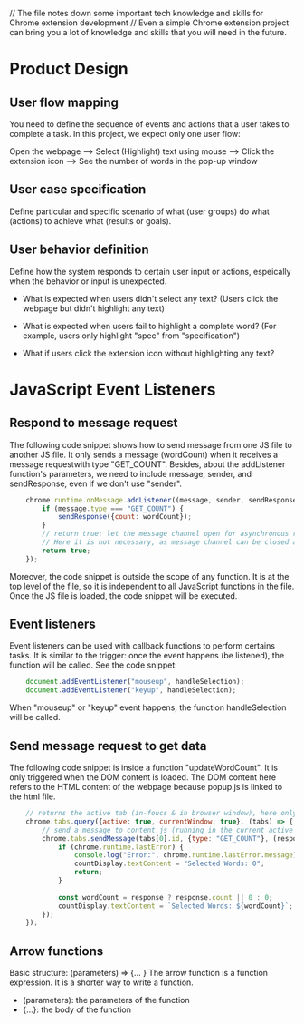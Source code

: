 // The file notes down some important tech knowledge and skills for Chrome extension development
// Even a simple Chrome extension project can bring you a lot of knowledge and skills that you will need in the future.

# Product Design
## User flow mapping
You need to define the sequence of events and actions that a user takes to complete a task. In this project, we expect only one user flow:

Open the webpage --> Select (Highlight) text using mouse --> Click the extension icon --> See the number of words in the pop-up window 

## User case specification
Define particular and specific scenario of what (user groups) do what (actions) to achieve what (results or goals). 

## User behavior definition
Define how the system responds to certain user input or actions, espeically when the behavior or input is unexpected.

- What is expected when users didn't select any text? (Users click the webpage but didn't highlight any text)

- What is expected when users fail to highlight a complete word? (For example, users only highlight "spec" from "specification")

- What if users click the extension icon without highlighting any text?

# JavaScript Event Listeners
## Respond to message request
The following code snippet shows how to send message from one JS file to another JS file. It only sends a message (wordCount) when it receives a message requestwith type "GET_COUNT". Besides, about the addListener function's parameters, we need to include message, sender, and sendResponse, even if we don't use "sender".

``` JavaScript
    chrome.runtime.onMessage.addListener((message, sender, sendResponse) => {
        if (message.type === "GET_COUNT") {
            sendResponse({count: wordCount});
        }
        // return true: let the message channel open for asynchronous response
        // Here it is not necessary, as message channel can be closed after sendResponse is called
        return true;
    });
```

Moreover, the code snippet is outside the scope of any function. It is at the top level of the file, so it is independent to all JavaScript functions in the file. Once the JS file is loaded, the code snippet will be executed.

## Event listeners
Event listeners can be used with callback functions to perform certains tasks. It is similar to the trigger: once the event happens (be listened), the function will be called. See the code snippet:

``` JavaScript
    document.addEventListener("mouseup", handleSelection);
    document.addEventListener("keyup", handleSelection);
```

When "mouseup" or "keyup" event happens, the function handleSelection will be called.

## Send message request to get data
The following code snippet is inside a function "updateWordCount". It is only triggered when the DOM content is loaded. The DOM content here refers to the HTML content of the webpage because popup.js is linked to the html file.

``` JavaScript
    // returns the active tab (in-foucs & in browser window), here only one element in the array tabs
    chrome.tabs.query({active: true, currentWindow: true}, (tabs) => {
        // send a message to content.js (running in the current active tab), message type: "GET_COUNT"
        chrome.tabs.sendMessage(tabs[0].id, {type: "GET_COUNT"}, (response) => {
            if (chrome.runtime.lastError) {
                console.log("Error:", chrome.runtime.lastError.message);
                countDisplay.textContent = "Selected Words: 0";
                return;            
            }
            
            const wordCount = response ? response.count || 0 : 0;
            countDisplay.textContent = `Selected Words: ${wordCount}`;
        });
    });
```

## Arrow functions
Basic structure:
(parameters) => {... } 
The arrow function is a function expression. It is a shorter way to write a function. 
- (parameters): the parameters of the function
- {...}: the body of the function
